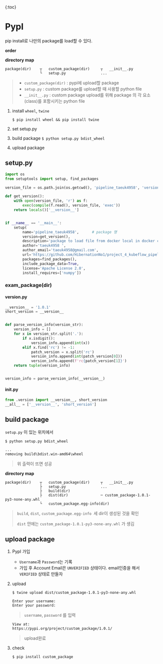 {:toc}



# PypI

pip install로 나만의 package를 load할 수 있다.



**order**

**directory map**

```
package(dir)	┬	custom_package(dir)		┬	__init__.py
				└	setup.py				...
```

> - `custom_package(dir)` : pypi에 upload할 package
> - `setup.py` : custom package를 upload할 때 사용할 python file
> - `__init__.py` : custom package upload를 위해 package 의 각 요소(class)를 포함시키는 python file



1. install `wheel`, `twine`

   ```
   $ pip install wheel && pip install twine
   ```

2. set setup.py

3. build package `$ python setup.py bdist_wheel`

4. upload package 



## setup.py

```python
import os
from setuptools import setup, find_packages

version_file = os.path.join(os.getcwd(), 'pipeline_taeuk4958', 'version.py')             # version이 명시된 file

def get_version():
    with open(version_file, 'r') as f:
        exec(compile(f.read(), version_file, 'exec'))
    return locals()['__version__']


if __name__ == '__main__':
    setup(
        name='pipeline_taeuk4958',      # package 명
        version=get_version(),
        description='package to load file from docker local in docker container during container running',
        author='taeuk4958 ',
        author_email='taeuk4958@gmail.com',
        url='https://github.com/HibernationNo1/project_4_kubeflow_pipeline.git',
        packages=find_packages(),
        include_package_data=True,
        license='Apache License 2.0',
        install_requires=['numpy'])
```



### exam_package(dir)

#### version.py

```python
__version__ = '1.0.1'       
short_version = __version__


def parse_version_info(version_str):
    version_info = []
    for x in version_str.split('.'):
        if x.isdigit():
            version_info.append(int(x))
        elif x.find('rc') != -1:
            patch_version = x.split('rc')
            version_info.append(int(patch_version[0]))
            version_info.append(f'rc{patch_version[1]}')
    return tuple(version_info)


version_info = parse_version_info(__version__)

```



#### __init__.py

```python
from .version import __version__, short_version
__all__ = ['__version__', 'short_version']
```





## build package

`setup.py` 이 있는 위치에서

```
$ python setup.py bdist_wheel
```

```
...
removing build\bdist.win-amd64\wheel
```

> 위 출력이 뜨면 성공



**directory map**

```
package(dir)	┬	custom_package(dir)		┬	__init__.py
				├	setup.py				...
				├	build(dir)				
				├ 	dist(dir)				─ custom_package-1.0.1-py3-none-any.whl
				└	custom_package.egg-info(dir)
```

> `build`, `dist`, `custom_package.egg-info `세 dir이 생성된 것을 확인
>
> `dist` 안에는 `custom_package-1.0.1-py3-none-any.whl` 가 생김





## upload package 

1. PypI 가입
   - `Username`과 `Password`는 기록
   - 가입 후 Account Email은  `UNVERIFIED` 상태이다. email인증을 해서 ` VERIFIED` 상태로 만들자



2. upload

   ```
   $ twine upload dist/custom_package-1.0.1-py3-none-any.whl
   ```

   ```
   Enter your username: 
   Enter your password: 
   ```

   > `username`, `password` 를 입력

   ```
   View at:
   https://pypi.org/project/custom_package/1.0.1/
   ```

   > upload완료

   

3. check

   ```
   $ pip install custom_package
   ```

   
